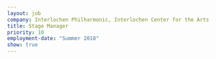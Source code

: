 ```yaml
---
layout: job
company: Interlochen Philharmonic, Interlochen Center for the Arts
title: Stage Manager
priority: 10
employment-date: "Summer 2018"
show: true
---
```


